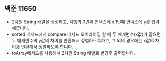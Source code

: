 ## 백준 11650
- 2차원 String 배열을 생성하고, 각행의 0번째 인덱스에 x,1번째 인덱스에 y를 입력해줍니다.
- sorted 메서드에서 compare 메서드 오버라이딩 할 때 두 매개변수(x값)가 같으면 두 매개변수의 y값의 차이를 반환해서 정렬하도록하고, 그 외의 경우에는 x값의 차이를 반환해서 정렬하도록 합니다.
- toArray메서드를 사용해서 2차원 String 배열로 변경후 출력합니다.